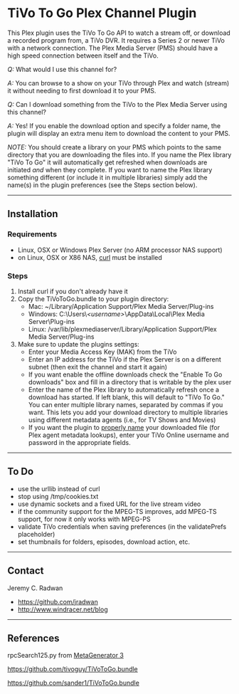 # TiVo To Go Plex Channel Plugin

This Plex plugin uses the TiVo To Go API to watch a stream off, or download a recorded program from, a TiVo DVR. It requires a Series 2 or newer TiVo with a network connection. The Plex Media Server (PMS) should have a high speed connection between itself and the TiVo.

_Q:_ What would I use this channel for?

_A:_ You can browse to a show on your TiVo through Plex and watch (stream) it without needing to first download it to your PMS.

_Q:_ Can I download something from the TiVo to the Plex Media Server using this channel?

_A:_ Yes! If you enable the download option and specify a folder name, the plugin will display an extra menu item to download the content to your PMS.

   _NOTE:_ You should create a library on your PMS which points to the same directory that you are downloading the files into. If you name the Plex library "TiVo To Go" it will automatically get refreshed when downloads are initiated _and_ when they complete. If
   you want to name the Plex library something different (or include it in multiple libraries) simply add the name(s) in the plugin preferences (see the Steps section below).

- - -
## Installation

### Requirements

- Linux, OSX or Windows Plex Server (no ARM processor NAS support)
- on Linux, OSX or X86 NAS, [curl](https://curl.haxx.se/) must be installed

### Steps

1.  Install curl if you don't already have it
2.  Copy the TiVoToGo.bundle to your plugin directory:
    * Mac: ~/Library/Application Support/Plex Media Server/Plug-ins
    * Windows: C:\Users\\_&lt;username&gt;_\AppData\Local\Plex Media Server\Plug-ins
    * Linux: /var/lib/plexmediaserver/Library/Application Support/Plex Media Server/Plug-ins
3.  Make sure to update the plugins settings:
    * Enter your Media Access Key (MAK) from the TiVo
    * Enter an IP address for the TiVo if the Plex Server is on a different subnet (then exit the channel and start it again)
    * If you want enable the offline downloads check the "Enable To Go downloads" box and fill in a directory that is writable by the plex user
    * Enter the name of the Plex library to automatically refresh once a download has started. If left blank, this will default to "TiVo To Go." You can enter multiple library names, separated by commas if you want. This lets you add your download directory to multiple libraries using different metadata agents (i.e., for TV Shows and Movies)
    * If you want the plugin to [properly name](https://support.plex.tv/articles/200220687-naming-series-season-based-tv-shows/) your downloaded file (for Plex agent metadata lookups), enter your TiVo Online username and password in the appropriate fields. 

- - -
## To Do

- use the urllib instead of curl
- stop using /tmp/cookies.txt
- use dynamic sockets and a fixed URL for the live stream video
- if the community support for the MPEG-TS improves, add MPEG-TS support, for now it only works with MPEG-PS
- validate TiVo credentials when saving preferences (in the validatePrefs placeholder)
- set thumbnails for folders, episodes, download action, etc.

- - -
## Contact

Jeremy C. Radwan

- https://github.com/jradwan
- http://www.windracer.net/blog

- - -
## References

rpcSearch125.py from [MetaGenerator 3](https://pytivo.sourceforge.io/forum/metagenerator-version-3-t1786.html)

https://github.com/tivoguy/TiVoToGo.bundle

https://github.com/sander1/TiVoToGo.bundle
